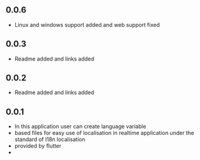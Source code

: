 ## 0.0.6

* Linux and windows support added and web support fixed

## 0.0.3

* Readme added and links added

## 0.0.2

* Readme added and links added


## 0.0.1

* In this application user can create language variable 
* based files for easy use of localisation in realtime application under the standard of I18n localisation 
* provided by flutter
* 
